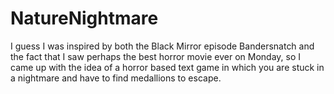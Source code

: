 # NatureNightmare

I guess I was inspired by both the Black Mirror episode Bandersnatch and the fact that I saw perhaps the best horror movie ever on Monday, so I came up with the idea of a horror based text game in which you are stuck in a nightmare and have to find medallions to escape.
